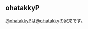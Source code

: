 ## ohatakkyP

[@ohatakkyP](https://twitter.com/ohatakkyP)は[@ohatakky](https://twitter.com/ohatakky)の家来です。


